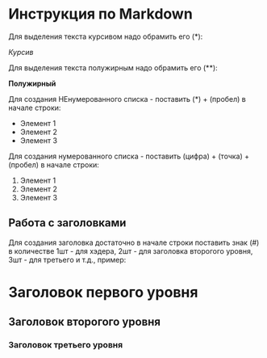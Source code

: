 # Инструкция по Markdown

Для выделения текста курсивом надо обрамить его (*):

*Курсив*

Для выделения текста полужирным надо обрамить его (**):

**Полужирный**

Для создания НЕнумерованного списка - поставить (*) + (пробел) в начале строки:
* Элемент 1
* Элемент 2
* Элемент 3

Для создания нумерованного списка - поставить (цифра) + (точка) + (пробел) в начале строки:
1. Элемент 1
2. Элемент 2
3. Элемент 3

## Работа с заголовками

Для создания заголовка достаточно в начале строки поставить знак (#)
в количестве 1шт - для хэдера, 2шт - для заголовка второгого уровня, 3шт - для третьего и т.д., пример:

# Заголовок первого уровня

## Заголовок второгого уровня

### Заголовок третьего уровня